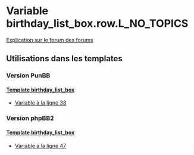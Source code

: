 # Variable birthday_list_box.row.L_NO_TOPICS
[Explication sur le forum des forums](http://forum.forumactif.com/t294113-listing-des-variables#birthday_list_box.row.L_NO_TOPICS)
## Utilisations dans les templates
### Version PunBB
#### [Template birthday_list_box](punbb/birthday_list_box.md)
* [Variable à la ligne 38](../punbb/birthday_list_box.tpl#L38)
### Version phpBB2
#### [Template birthday_list_box](subsilver/birthday_list_box.md)
* [Variable à la ligne 47](../subsilver/birthday_list_box.tpl#L47)